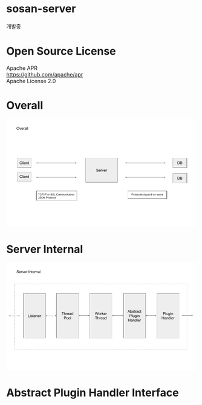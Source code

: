 # sosan-server
개발중

# Open Source License
Apache APR <br>
https://github.com/apache/apr<br>
Apache License 2.0

# Overall
![Alt text](overall.jpg?raw=true)

# Server Internal
![Alt text](server_internal.jpg?raw=true)

# Abstract Plugin Handler Interface

